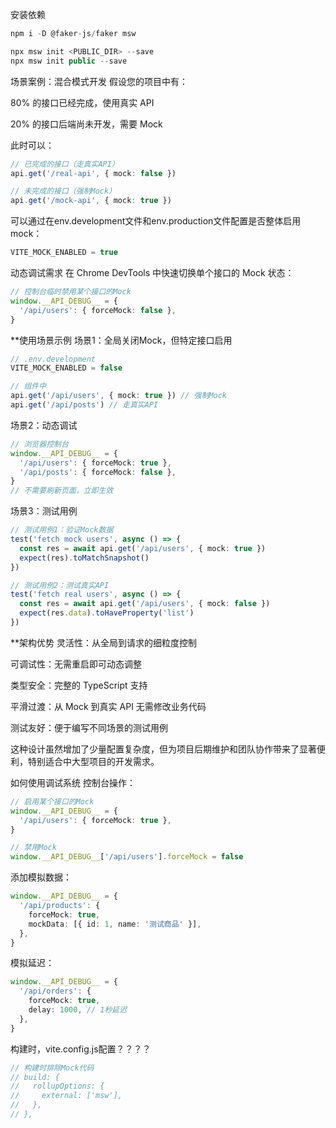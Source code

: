 安装依赖

```typescript
npm i -D @faker-js/faker msw
```

```typescript
npx msw init <PUBLIC_DIR> --save
npx msw init public --save
```

场景案例：混合模式开发
假设您的项目中有：

80% 的接口已经完成，使用真实 API

20% 的接口后端尚未开发，需要 Mock

此时可以：

```typescript
// 已完成的接口（走真实API）
api.get('/real-api', { mock: false })

// 未完成的接口（强制Mock）
api.get('/mock-api', { mock: true })
```

可以通过在env.development文件和env.production文件配置是否整体启用mock：

```typescript
VITE_MOCK_ENABLED = true
```

动态调试需求
在 Chrome DevTools 中快速切换单个接口的 Mock 状态：

```typescript
// 控制台临时禁用某个接口的Mock
window.__API_DEBUG__ = {
  '/api/users': { forceMock: false },
}
```

\*\*使用场景示例
场景1：全局关闭Mock，但特定接口启用

```typescript
// .env.development
VITE_MOCK_ENABLED = false

// 组件中
api.get('/api/users', { mock: true }) // 强制Mock
api.get('/api/posts') // 走真实API
```

场景2：动态调试

```typescript
// 浏览器控制台
window.__API_DEBUG__ = {
  '/api/users': { forceMock: true },
  '/api/posts': { forceMock: false },
}
// 不需要刷新页面，立即生效
```

场景3：测试用例

```typescript
// 测试用例1：验证Mock数据
test('fetch mock users', async () => {
  const res = await api.get('/api/users', { mock: true })
  expect(res).toMatchSnapshot()
})

// 测试用例2：测试真实API
test('fetch real users', async () => {
  const res = await api.get('/api/users', { mock: false })
  expect(res.data).toHaveProperty('list')
})
```

\*\*架构优势
灵活性：从全局到请求的细粒度控制

可调试性：无需重启即可动态调整

类型安全：完整的 TypeScript 支持

平滑过渡：从 Mock 到真实 API 无需修改业务代码

测试友好：便于编写不同场景的测试用例

这种设计虽然增加了少量配置复杂度，但为项目后期维护和团队协作带来了显著便利，特别适合中大型项目的开发需求。

如何使用调试系统
控制台操作：

```typescript
// 启用某个接口的Mock
window.__API_DEBUG__ = {
  '/api/users': { forceMock: true },
}

// 禁用Mock
window.__API_DEBUG__['/api/users'].forceMock = false
```

添加模拟数据：

```typescript
window.__API_DEBUG__ = {
  '/api/products': {
    forceMock: true,
    mockData: [{ id: 1, name: '测试商品' }],
  },
}
```

模拟延迟：

```typescript
window.__API_DEBUG__ = {
  '/api/orders': {
    forceMock: true,
    delay: 1000, // 1秒延迟
  },
}
```

构建时，vite.config.js配置？？？？

```typescript
// 构建时排除Mock代码
// build: {
//   rollupOptions: {
//     external: ['msw'],
//   },
// },
```
